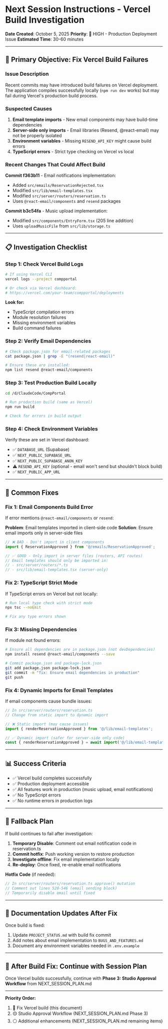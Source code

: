 # Next Session Instructions - Vercel Build Investigation

**Date Created**: October 5, 2025
**Priority**: 🔴 HIGH - Production Deployment Issue
**Estimated Time**: 30-60 minutes

---

## 🚨 Primary Objective: Fix Vercel Build Failures

### Issue Description
Recent commits may have introduced build failures on Vercel deployment. The application compiles successfully locally (`npm run dev` works) but may fail during Vercel's production build process.

### Suspected Causes
1. **Email template imports** - New email components may have build-time dependencies
2. **Server-side only imports** - Email libraries (Resend, @react-email) may not be properly isolated
3. **Environment variables** - Missing `RESEND_API_KEY` might cause build errors
4. **TypeScript errors** - Strict type checking on Vercel vs local

### Recent Changes That Could Affect Build
**Commit f363b11** - Email notifications implementation:
- Added `src/emails/ReservationRejected.tsx`
- Modified `src/lib/email-templates.tsx`
- Modified `src/server/routers/reservation.ts`
- Uses `@react-email/components` and `resend` packages

**Commit b3c54fa** - Music upload implementation:
- Modified `src/components/EntryForm.tsx` (205 line addition)
- Uses `uploadMusicFile` from `src/lib/storage.ts`

---

## 📋 Investigation Checklist

### Step 1: Check Vercel Build Logs
```bash
# If using Vercel CLI
vercel logs --project compportal

# Or check via Vercel dashboard:
# https://vercel.com/your-team/compportal/deployments
```

**Look for:**
- TypeScript compilation errors
- Module resolution failures
- Missing environment variables
- Build command failures

### Step 2: Verify Email Dependencies
```bash
# Check package.json for email-related packages
cat package.json | grep -E "(resend|react-email)"

# Ensure these are installed:
npm list resend @react-email/components
```

### Step 3: Test Production Build Locally
```bash
cd /d/ClaudeCode/CompPortal

# Run production build (same as Vercel)
npm run build

# Check for errors in build output
```

### Step 4: Check Environment Variables
Verify these are set in Vercel dashboard:
- ✅ `DATABASE_URL` (Supabase)
- ✅ `NEXT_PUBLIC_SUPABASE_URL`
- ✅ `NEXT_PUBLIC_SUPABASE_ANON_KEY`
- ⚠️ `RESEND_API_KEY` (optional - email won't send but shouldn't block build)
- ✅ `NEXT_PUBLIC_APP_URL`

---

## 🔧 Common Fixes

### Fix 1: Email Components Build Error
If error mentions `@react-email/components` or `resend`:

**Problem**: Email templates imported in client-side code
**Solution**: Ensure email imports only in server-side files

```typescript
// ❌ BAD - Don't import in client components
import { ReservationApproved } from '@/emails/ReservationApproved';

// ✅ GOOD - Only import in server files (routers, API routes)
// Email templates should only be imported in:
// - src/server/routers/*.ts
// - src/lib/email-templates.tsx (server-only)
```

### Fix 2: TypeScript Strict Mode
If TypeScript errors on Vercel but not locally:

```bash
# Run local type check with strict mode
npx tsc --noEmit

# Fix any type errors shown
```

### Fix 3: Missing Dependencies
If module not found errors:

```bash
# Ensure all dependencies are in package.json (not devDependencies)
npm install resend @react-email/components --save

# Commit package.json and package-lock.json
git add package.json package-lock.json
git commit -m "fix: Ensure email dependencies in production"
git push
```

### Fix 4: Dynamic Imports for Email Templates
If email components cause bundle issues:

```typescript
// In src/server/routers/reservation.ts
// Change from static import to dynamic import

// ❌ Static import (may cause issues)
import { renderReservationApproved } from '@/lib/email-templates';

// ✅ Dynamic import (safer for server-side only code)
const { renderReservationApproved } = await import('@/lib/email-templates');
```

---

## 📊 Success Criteria

- ✅ Vercel build completes successfully
- ✅ Production deployment accessible
- ✅ All features work in production (music upload, email notifications)
- ✅ No TypeScript errors
- ✅ No runtime errors in production logs

---

## 🔄 Fallback Plan

If build continues to fail after investigation:

1. **Temporary Disable**: Comment out email notification code in reservation.ts
2. **Commit hotfix**: Push working version to restore production
3. **Investigate offline**: Fix email implementation locally
4. **Re-deploy**: Once fixed, re-enable email notifications

**Hotfix Code** (if needed):
```typescript
// In src/server/routers/reservation.ts approve() mutation
// Comment out lines 520-546 (email sending block)
// Temporarily disable email until fixed
```

---

## 📝 Documentation Updates After Fix

Once build is fixed:
1. Update `PROJECT_STATUS.md` with build fix commit
2. Add notes about email implementation to `BUGS_AND_FEATURES.md`
3. Document any environment variables needed in `.env.example`

---

## 🎯 After Build Fix: Continue with Session Plan

Once Vercel builds successfully, continue with **Phase 3: Studio Approval Workflow** from NEXT_SESSION_PLAN.md

---

**Priority Order:**
1. 🔴 Fix Vercel build (this document)
2. 🟡 Studio Approval Workflow (NEXT_SESSION_PLAN.md Phase 3)
3. ⚪ Additional enhancements (NEXT_SESSION_PLAN.md remaining items)
